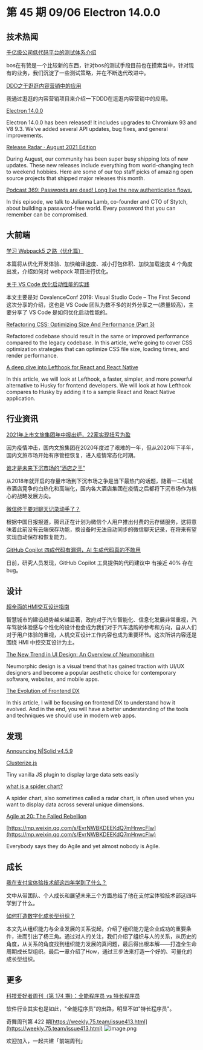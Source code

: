# 第 45 期 09/06 Electron 14.0.0
## 技术热闻
[千亿级公司低代码平台的测试体系介绍](https://tech.youzan.com/qian-yi-ji-gong-si-di-dai-ma-ping-tai-de-ce-shi-ti-xi-jie-shao/)

bos在有赞是一个比较新的东西，针对bos的测试手段目前也在摸索当中，针对现有的业务，我们沉淀了一些测试策略，并在不断迭代改进中。

[DDD之于逛逛内容营销中的应用](https://mp.weixin.qq.com/s/YL7_8HCS918pWyYErC6fdg)

我通过逛逛的内容营销项目来介绍一下DDD在逛逛内容营销中的应用。

[Electron 14.0.0](https://www.electronjs.org/blog/electron-14-0)

Electron 14.0.0 has been released! It includes upgrades to Chromium 93 and V8 9.3. We've added several API updates, bug fixes, and general improvements.

[Release Radar · August 2021 Edition](https://github.blog/2021-09-03-release-radar-aug-2021/)

During August, our community has been super busy shipping lots of new updates. These new releases include everything from world-changing tech to weekend hobbies. Here are some of our top staff picks of  amazing open source projects that shipped major releases this month.

[Podcast 369: Passwords are dead! Long live the new authentication flows.](https://stackoverflow.blog/2021/08/24/podcast-369-passwords-are-dead-long-live-the-new-authentication-flows/)

In this episode, we talk to Julianna Lamb, co-founder and CTO of Stytch, about building a password-free world. Every password that you can remember can be compromised.

## 大前端
[学习 Webpack5 之路（优化篇）](https://mp.weixin.qq.com/s/pwynolH0pTtT38f-xBUsXw)

本篇将从优化开发体验、加快编译速度、减小打包体积、加快加载速度 4 个角度出发，介绍如何对 webpack 项目进行优化。

[关于 VS Code 优化启动性能的实践](https://mp.weixin.qq.com/s/48_J7xNwOPRX6rvgWjyolA)

本文主要是对 CovalenceConf 2019: Visual Studio Code – The First Second 这次分享的介绍，这也是 VS Code 团队为数不多的对外分享之一(质量较高)，主要分享了 VS Code 是如何优化启动性能的。

[Refactoring CSS: Optimizing Size And Performance (Part 3)](https://www.smashingmagazine.com/2021/08/refactoring-css-optimizing-size-performance-part3/)

Refactored codebase should result in the same or improved performance compared to the legacy codebase. In this article, we’re going to cover CSS optimization strategies that can optimize CSS file size, loading times, and render performance. 

[A deep dive into Lefthook for React and React Native](https://blog.logrocket.com/deep-dive-into-lefthook-react-native/)

In this article, we will look at Lefthook, a faster, simpler, and more powerful alternative to Husky for frontend developers. We will look at how Lefthook compares to Husky by adding it to a sample React and React Native application.

## 行业资讯
[2021年上市文旅集团年中报出炉，22家实现扭亏为盈](https://mp.weixin.qq.com/s/TvAwdnvPJrsm2jTcZRtLvg)

因为疫情冲击，国内文旅集团在2020年度过了艰难的一年，但从2020年下半年，国内文旅市场开始有序管控恢复，进入疫情常态化时期。

[谁才是未来下沉市场的“酒店之王”](https://mp.weixin.qq.com/s/6QPtjtSTWfrN4bnk1GFMHQ)

从2018年就开启的存量市场到下沉市场之争是当下最热门的话题，随着一二线城市酒店竞争的白热化和高端化，国内各大酒店集团在疫情之后都将下沉市场作为核心的战略发展方向。

[微信终于要对聊天记录动手了？](https://mp.weixin.qq.com/s/w39Mql1n-zUcN_xzt6vx0w)

根据中国日报报道，腾讯正在计划为微信个人用户推出付费的云存储服务，这将意味着此前没有云端保存功能，换设备时无法自动同步的微信聊天记录，在将来有望实现自动保存和恢复能力。

[GitHub Copilot 四成代码有漏洞，AI 生成代码真的不敢用](https://mp.weixin.qq.com/s/o5Kg37ldW0Wt5OQ2KiorVg)

日前，研究人员发现，GitHub Copilot 工具提供的代码建议中 有接近 40% 存在 bug。

## 设计
[超全面的HMI交互设计指南](https://www.uisdc.com/hmi-ui-design)

智慧城市的建设趋势越来越显著，政府对于汽车智能化、信息化发展非常重视，汽车驾驶体验感与个性化的设计也会成为我们对于汽车选购的参考和方向，自从人们对于用户体验的重视，人机交互设计工作内容也成为重要环节。这次所讲内容还是围绕 HMI 中控交互设计为主。

[The New Trend in UI Design: An Overview of Neumorphism](https://www.toptal.com/designers/ui/neumorphic-ui-design)

Neumorphic design is a visual trend that has gained traction with UI/UX designers and become a popular aesthetic choice for contemporary software, websites, and mobile apps.

[The Evolution of Frontend DX](https://uxplanet.org/the-evolution-of-frontend-dx-5b3597f58f1a)

In this article, I will be focusing on frontend DX to understand how it evolved. And in the end, you will have a better understanding of the tools and techniques we should use in modern web apps.

## 发现
[Announcing N|Solid v4.5.9](https://nodesource.com/blog/announcing-N%7CSolid-v4.5.9)


[Clusterize.js](https://github.com/NeXTs/Clusterize.js)

Tiny vanilla JS plugin to display large data sets easily

[what is a spider chart?](https://www.storytellingwithdata.com/blog/2021/8/31/what-is-a-spider-chart)

A spider chart, also sometimes called a radar chart, is often used when you want to display data across several unique dimensions.

[Agile at 20: The Failed Rebellion](https://www.simplethread.com/agile-at-20-the-failed-rebellion/)


[https://mp.weixin.qq.com/s/EvrNWBKDEEKdQ7mHnwcFlw](https://mp.weixin.qq.com/s/EvrNWBKDEEKdQ7mHnwcFlw)

Everybody says they do Agile and yet almost nobody is Agile.

## 成长
[我在支付宝体验技术部这四年学到了什么？](https://mp.weixin.qq.com/s/tdwTdwHXUnJLpEl7-yd52g)

文中从带团队、个人成长和展望未来三个方面总结了他在支付宝体验技术部这四年学到了什么。

[如何打造数字化成长型组织？](https://mp.weixin.qq.com/s/DHfDT_lOGduPYkjTa0w6HA)

本文先从组织能力与企业发展的关系说起，介绍了组织能力是企业成功的重要条件，进而引出了杨三角。通过对人的关注，我们介绍了组织与人的关系，从历史的角度，从关系的角度找到组织能力发展的真问题，最后得出根本解——打造全生命周期成长型组织。最后一章介绍了How，通过三步法来打造一个好的、可量化的成长型组织。

## 更多
[科技爱好者周刊（第 174 期）：全能程序员 vs 特长程序员](http://www.ruanyifeng.com/blog/2021/09/weekly-issue-174.html)

软件行业其实也是如此，"全能程序员"的出路，明显不如"特长程序员"。

奇舞周刊第 422 期[https://weekly.75.team/issue413.html](https://weekly.75.team/issue413.html)
![image.png](https://cdn.nlark.com/yuque/0/2020/png/85771/1605930034828-7fc81343-651f-4a15-8465-eebe5a23cf61.png#height=31&id=C5Hpa&margin=%5Bobject%20Object%5D&name=image.png&originHeight=90&originWidth=2186&originalType=binary&ratio=1&size=14325&status=done&style=none&width=746)


欢迎加入，一起共建「前端周刊」
